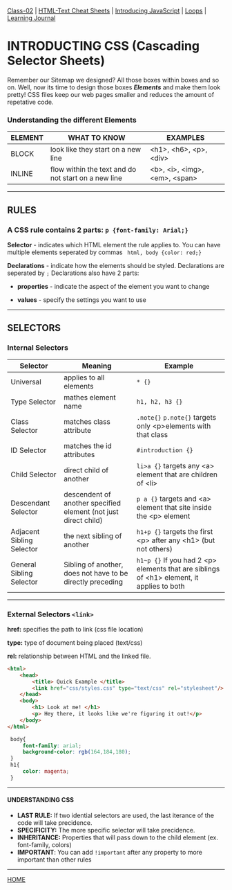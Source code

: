[Class-02](https://cassandraortiz.github.io/reading-notes/Class02/class-02) \| [HTML-Text Cheat Sheets](https://cassandraortiz.github.io/reading-notes/Class02/class-02_html-text) \| [Introducing JavaScript](https://cassandraortiz.github.io/reading-notes/Class02/class-02_java-intro) \| [Loops](https://cassandraortiz.github.io/reading-notes/Class02/class-02_loops) \| [Learning Journal](https://cassandraortiz.github.io/reading-notes/Class02/class-02_journal)

# INTRODUCTING CSS (Cascading Selector Sheets)

Remember our Sitemap we designed?  All those boxes within boxes and so on.  Well, now its time to design those boxes ***Elements*** and make them look pretty! CSS files keep our web pages smaller and reduces the amount of repetative code.

### **Understanding the different Elements**

ELEMENT | WHAT TO KNOW | EXAMPLES
------- | ------------ | --------
BLOCK | look like they start on a new line | \<h1>, \<h6>, \<p>, \<div>
INLINE | flow within the text and do not start on a new line | \<b>, \<i>, \<img>, \<em>, \<span>

---
## RULES

### A CSS rule contains 2 parts: `p {font-family: Arial;}`

**Selector** - indicates which HTML element the rule applies to.  You can have multiple elements seperated by commas ` html, body {color: red;}`

**Declarations** - indicate how the elements should be styled.  Declarations are seperated by `;` Declarations also have 2 parts:

  - **properties** - indicate the aspect of the element you want to change

  - **values** - specify the settings you want to use

---
## SELECTORS

### **Internal Selectors**

Selector | Meaning | Example
---------| ------- | -------
Universal | applies to all elements | `* {}`
Type Selector | mathes element name | `h1, h2, h3 {}`
Class Selector | matches class attribute | `.note{}`  `p.note{}` targets only \<p>elements with that class
ID Selector | matches the id attributes | `#introduction {}`
Child Selector | direct child of another | `li>a {}` targets any \<a> element that are children of \<li>
Descendant Selector | descendent of another specified element (not just direct child) | `p a {}` targets and \<a> element that site inside the \<p> element
Adjacent Sibling Selector | the next sibling of another | `h1+p {}` targets the first \<p> after any \<h1> (but not others)
General Sibling Selector | Sibling of another, does not have to be directly preceding | `h1~p {}` If you had 2 \<p> elements that are siblings of \<h1> element, it applies to both

---

### **External Selectors** `<link>`


**href:** specifies the path to link (css file location)

**type:** type of document being placed (text/css)

**rel:** relationship between HTML and the linked file.

``` html
<html>
    <head>
        <title> Quick Example </title>
        <link href="css/styles.css" type="text/css" rel="stylesheet"/>
    </head>
    <body>
        <h1> Look at me! </h1>
        <p> Hey there, it looks like we're figuring it out!</p>
    </body>
</html>
```
``` css
 body{
     font-family: arial;
     background-color: rgb(164,184,180);
 }
 h1{
     color: magenta;
 }

```
---

#### UNDERSTANDING CSS

- **LAST RULE:** If two idential selectors are used, the last iterance of the code will take precidence. 
- **SPECIFICITY:** The more specific selector will take precidence.
- **INHERITANCE:** Properties that will pass down to the child element (ex. font-family, colors)
- **IMPORTANT**: You can add `!important` after any property to more important than other rules

---

[HOME](https://cassandraortiz.github.io/reading-notes/README.md)
